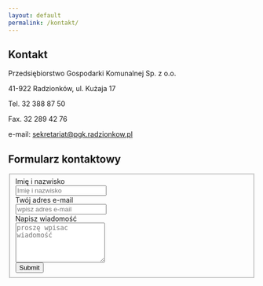 ```yaml
---
layout: default
permalink: /kontakt/
---
```


## Kontakt

Przedsiębiorstwo Gospodarki Komunalnej Sp. z o.o.

41-922 Radzionków, ul. Kużaja 17

Tel. 32 388 87 50

Fax. 32 289 42 76

e-mail: sekretariat@pgk.radzionkow.pl

## Formularz kontaktowy

<div class="row py-4">
    <div class="col-md-12">
    <div class="well well-sm">
        <form class="form-horizontal" action="#" method="post">
        <fieldset>
        <!-- Name input-->
        <div class="form-group">
            <label class="col-md-3 control-label" for="name">Imię i nazwisko</label>
            <div class="col-md-9">
            <input id="name" name="name" type="text" placeholder="Imię i nazwisko" class="form-control">
            </div>
        </div>
        <!-- Email input-->
        <div class="form-group">
            <label class="col-md-3 control-label" for="email">Twój adres e-mail</label>
            <div class="col-md-9">
            <input id="email" name="email" type="text" placeholder="wpisz adres e-mail" class="form-control">
            </div>
        </div>
        <!-- Message body -->
        <div class="form-group">
            <label class="col-md-3 control-label" for="message">Napisz wiadomość</label>
            <div class="col-md-9">
            <textarea class="form-control" id="message" name="message" placeholder="proszę wpisac wiadomość " rows="5"></textarea>
            </div>
        </div>
        <!-- Form actions -->
        <div class="form-group">
            <div class="col-md-12">
            <button type="submit" class="btn btn-primary">Submit</button>
            </div>
        </div>
        </fieldset>
        </form>
    </div>
    </div>
</div>

